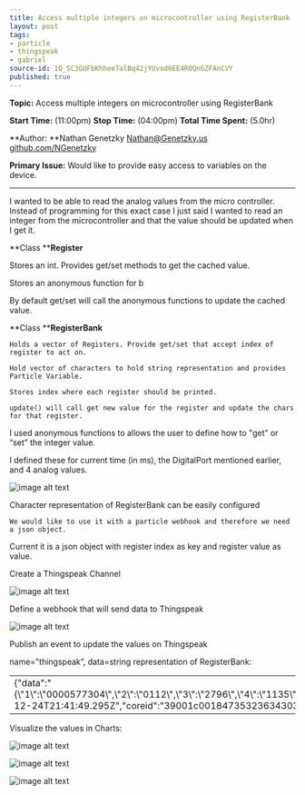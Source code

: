 ```yaml
---
title: Access multiple integers on microcontroller using RegisterBank
layout: post
tags:
- particle
- thingspeak
- gabriel
source-id: 1Q_SC3GUFbKhhee7alBq42jYUvod6EE4ROQnGZFAnCVY
published: true
---
```

**Topic:** Access multiple integers on microcontroller using RegisterBank

**Start Time:** (11:00pm)	**Stop Time:** (04:00pm)	**Total Time Spent:** (5.0hr)

**Author: **Nathan Genetzky		[Nathan@Genetzky.us](mailto:Nathan@Genetzky.us)		[github.com/NGenetzky](https://github.com/NGenetzky)

**Primary Issue:** Would like to provide easy access to variables on the device.

* * *


I wanted to be able to read the analog values from the micro controller. Instead of programming for this exact case I just said I wanted to read an integer from the microcontroller and that the value should be updated when I get it.

**Class ****Register**

Stores an int.  Provides get/set methods to get the cached value.

Stores an anonymous function for b

By default get/set will call the anonymous functions to update the cached value.	

**Class ****RegisterBank**

	Holds a vector of Registers. Provide get/set that accept index of register to act on.

	Hold vector of characters to hold string representation and provides Particle Variable.

	Stores index where each register should be printed.

	update() will call get new value for the register and update the chars for that register.

I used anonymous functions to allows the user to define how to "get" or “set” the integer value.

I defined these for current time (in ms), the DigitalPort mentioned earlier, and 4 analog values.

![image alt text](/sdsu/public/vPOeHmqamX0AxJGBQ3l2eg_img_0.png)

Character representation of RegisterBank can be easily configured

	We would like to use it with a particle webhook and therefore we need a json object.

Current it is a json object with register index as key and register value as value.

Create a Thingspeak Channel

![image alt text](/sdsu/public/vPOeHmqamX0AxJGBQ3l2eg_img_1.png)

Define a webhook that will send data to Thingspeak

![image alt text](/sdsu/public/vPOeHmqamX0AxJGBQ3l2eg_img_2.png)

Publish an event to update the values on Thingspeak

name="thingspeak”, data=string representation of RegisterBank:

<table>
  <tr>
    <td>{"data":"{\"1\":\"0000577304\",\"2\":\"0112\",\"3\":\"2796\",\"4\":\"1135\",\"5\":\"1135\",\"6\":\"3054\"}","ttl":"60","published_at":"2016-12-24T21:41:49.295Z","coreid":"39001c001847353236343033","name":"thingspeak"}</td>
  </tr>
</table>


Visualize the values in Charts:

![image alt text](/sdsu/public/vPOeHmqamX0AxJGBQ3l2eg_img_3.png)

![image alt text](/sdsu/public/vPOeHmqamX0AxJGBQ3l2eg_img_4.png)

![image alt text](/sdsu/public/vPOeHmqamX0AxJGBQ3l2eg_img_5.png)

